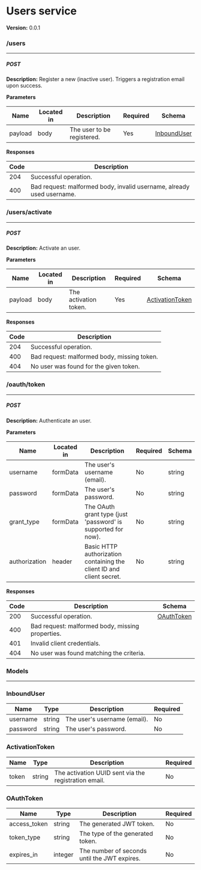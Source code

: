 Users service
=============
**Version:** 0.0.1

### /users
---
##### ***POST***
**Description:** Register a new (inactive user). Triggers a registration email upon success.

**Parameters**

| Name | Located in | Description | Required | Schema |
| ---- | ---------- | ----------- | -------- | ---- |
| payload | body | The user to be registered. | Yes | [InboundUser](#inbounduser) |

**Responses**

| Code | Description |
| ---- | ----------- |
| 204 | Successful operation. |
| 400 | Bad request: malformed body, invalid username, already used username. |

### /users/activate
---
##### ***POST***
**Description:** Activate an user.

**Parameters**

| Name | Located in | Description | Required | Schema |
| ---- | ---------- | ----------- | -------- | ---- |
| payload | body | The activation token. | Yes | [ActivationToken](#activationtoken) |

**Responses**

| Code | Description |
| ---- | ----------- |
| 204 | Successful operation. |
| 400 | Bad request: malformed body, missing token. |
| 404 | No user was found for the given token. |

### /oauth/token
---
##### ***POST***
**Description:** Authenticate an user.

**Parameters**

| Name | Located in | Description | Required | Schema |
| ---- | ---------- | ----------- | -------- | ---- |
| username | formData | The user's username (email). | No | string |
| password | formData | The user's password. | No | string |
| grant_type | formData | The OAuth grant type (just 'password' is supported for now). | No | string |
| authorization | header | Basic HTTP authorization containing the client ID and client secret. | No | string |

**Responses**

| Code | Description | Schema |
| ---- | ----------- | ------ |
| 200 | Successful operation. | [OAuthToken](#oauthtoken) |
| 400 | Bad request: malformed body, missing properties. |  |
| 401 | Invalid client credentials. |  |
| 404 | No user was found matching the criteria. |  |

### Models
---

### InboundUser  

| Name | Type | Description | Required |
| ---- | ---- | ----------- | -------- |
| username | string | The user's username (email). | No |
| password | string | The user's password. | No |

### ActivationToken  

| Name | Type | Description | Required |
| ---- | ---- | ----------- | -------- |
| token | string | The activation UUID sent via the registration email. | No |

### OAuthToken  

| Name | Type | Description | Required |
| ---- | ---- | ----------- | -------- |
| access_token | string | The generated JWT token. | No |
| token_type | string | The type of the generated token. | No |
| expires_in | integer | The number of seconds until the JWT expires. | No |